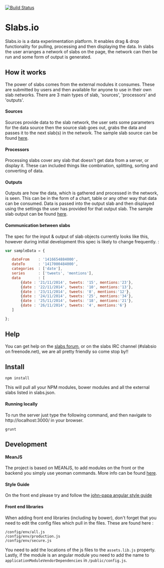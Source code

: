 [![Build Status](https://api.shippable.com/projects/54774d48d46935d5fbbecc12/badge?branchName=master)](https://app.shippable.com/projects/54774d48d46935d5fbbecc12/builds/latest)
# Slabs.io

Slabs.io is a data experimentation platform. It enables drag & drop functionality for pulling, processing and then displaying the data. In slabs the user arranges a network of slabs on the page, the network can then be run and some form of output is generated.

## How it works

The power of slabs comes from the external modules it consumes. These are submitted by users and then available for anyone to use in their own slab networks. There are 3 main types of slab, 'sources', 'processors' and 'outputs'.

#### Sources
Sources provide data to the slab network, the user sets some parameters for the data source then the source slab goes out, grabs the data and passes it to the next slab(s) in the network. The sample slab source can be found <a href="https://github.com/slabs-io/api-slab-demo">here</a>.

#### Processors
Processing slabs cover any slab that doesn't get data from a server, or display it. These can included things like combination, splitting, sorting and converting of data.

#### Outputs
Outputs are how the data, which is gathered and processed in the network, is seen. This can be in the form of a chart, table or any other way that data can be consumed. Data is passed into the output slab and then displayed using the settings the user has provided for that output slab. The sample slab output can be found <a href="https://github.com/slabs-io/output-slab-demo">here</a>.

#### Communication between slabs

The spec for the input & output of slab objects currently looks like this, however during initial development this spec is likely to change frequently. :

 ```javascript
var sampleData = {

	dateFrom    : '1416654884000',
	dateTo      : '1417000484000',
	categories  : ['date'],
	series      : ['tweets', 'mentions'],
	data        : [
		{date : '21/11/2014', tweets: '15', mentions:'23'},
		{date : '22/11/2014', tweets: '10', mentions:'13'},
		{date : '23/11/2014', tweets: '8', mentions:'12'},
		{date : '24/11/2014', tweets: '25', mentions:'34'},
		{date : '25/11/2014', tweets: '18', mentions:'21'},
		{date : '26/11/2014', tweets: '4', mentions:'6'}
	]

};
 ```

## Help
You can get help on the <a href="http://chat.slabs.io/">slabs forum</a>, or on the slabs IRC channel (#slabsio on freenode.net), we are all pretty friendly so come stop by!!

## Install
```shell
npm install
```
This will pull all your NPM modules, bower modules and all the external slabs listed in slabs.json.

#### Running locally
To run the server just type the following command, and then navigate to http://localhost:3000/ in your browser.
```shell
grunt
```

## Development

#### MeanJS
The project is based on MEANJS, to add modules on the front or the backend you simply use yeoman commands. More info can be found <a href="http://meanjs.org/generator.html">here</a>.

#### Style Guide
On the front end please try and follow the <a href="https://github.com/johnpapa/angularjs-styleguide">john-papa angular style guide</a>

#### Front end libraries
When adding front end libraries (including by bower), don't forget that you need to edit the config files which pull in the files. These are found here :
```
/config/env/all.js
/config/env/production.js
/config/env/secure.js
```
You need to add the locations of the js files to the `assets.lib.js` property.
Lastly, if the module is an angular module you need to add the name to `applicationModuleVendorDependencies` in `/public/config.js`.

